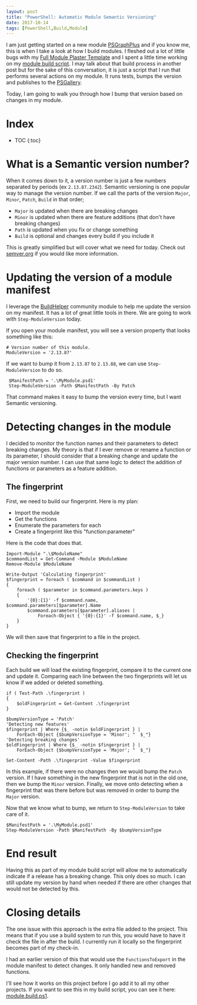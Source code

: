 ```yaml
---
layout: post
title: "PowerShell: Automatic Module Semantic Versioning"
date: 2017-10-14
tags: [PowerShell,Build,Module]
---
```


I am just getting started on a new module [PSGraphPlus](https://github.com/KevinMarquette/PSGraphPlus) and if you know me, this is when I take a look at how I build modules. I fleshed out a lot of little bugs with my [Full Module Plaster Template](https://github.com/KevinMarquette/PlasterTemplates) and I spent a little time working on my [module build script](https://github.com/KevinMarquette/PSGraphPlus/blob/master/module.build.ps1). I may talk about that build process in another post but for the sake of this conversation, it is just a script that I run that performs several actions on my module. It runs tests, bumps the version and publishes to the [PSGallery](https://www.powershellgallery.com/).

Today, I am going to walk you through how I bump that version based on changes in my module.

<!--more-->

# Index

* TOC
{:toc}

# What is a Semantic version number?

When it comes down to it, a version number is just a few numbers separated by periods (ex `2.13.87.2342`). Semantic versioning is one popular way to manage the version number. If we call the parts of the version `Major`, `Minor`, `Patch`, `Build` in that order;

* `Major` is updated when there are breaking changes
* `Minor` is updated when there are feature additions (that don't have breaking changes)
* `Path` is updated when you fix or change something
* `Build` is optional and changes every build if you include it

This is greatly simplified but will cover what we need for today. Check out [semver.org](http://semver.org/) if you would like more information.

# Updating the version of a module manifest

I leverage the [BuildHelper](https://github.com/RamblingCookieMonster/BuildHelpers) community module to help me update the version on my manifest. It has a lot of great little tools in there. We are going to work with `Step-ModuleVersion` today.

If you open your module manifest, you will see a version property that looks something like this:

    # Version number of this module.
    ModuleVersion = '2.13.87'

If we want to bump it from `2.13.87` to `2.13.88`, we can use `Step-ModuleVersion` to do so.

     $ManifestPath = '.\MyModule.psd1'
     Step-ModuleVersion -Path $ManifestPath -By Patch

That command makes it easy to bump the version every time, but I want Semantic versioning.

# Detecting changes in the module

I decided to monitor the function names and their parameters to detect breaking changes. My theory is that if I ever remove or rename a function or its parameter, I should consider that a breaking change and update the major version number. I can use that same logic to detect the addition of functions or parameters as a feature addition.

## The fingerprint

First, we need to build our fingerprint. Here is my plan:

* Import the module
* Get the functions
* Enumerate the parameters for each
* Create a fingerprint like this "function:parameter"

Here is the code that does that.

    Import-Module ".\$ModuleName"
    $commandList = Get-Command -Module $ModuleName
    Remove-Module $ModuleName

    Write-Output 'Calculating fingerprint'
    $fingerprint = foreach ( $command in $commandList )
    {
        foreach ( $parameter in $command.parameters.keys )
        {
            '{0}:{1}' -f $command.name, $command.parameters[$parameter].Name
            $command.parameters[$parameter].aliases | 
                Foreach-Object { '{0}:{1}' -f $command.name, $_}
        }
    }

We will then save that fingerprint to a file in the project.

## Checking the fingerprint

Each build we will load the existing fingerprint, compare it to the current one and update it. Comparing each line between the two fingerprints will let us know if we added or deleted something.

    if ( Test-Path .\fingerprint )
    {
        $oldFingerprint = Get-Content .\fingerprint
    }

    $bumpVersionType = 'Patch'
    'Detecting new features'
    $fingerprint | Where {$_ -notin $oldFingerprint } | 
        ForEach-Object {$bumpVersionType = 'Minor'; "  $_"}
    'Detecting breaking changes'
    $oldFingerprint | Where {$_ -notin $fingerprint } | 
        ForEach-Object {$bumpVersionType = 'Major'; "  $_"}

    Set-Content -Path .\fingerprint -Value $fingerprint

In this example, if there were no changes then we would bump the `Patch` version. If I have something in the new fingerprint that is not in the old one, then we bump the `Minor` version. Finally, we move onto detecting when a fingerprint that was there before but was removed in order to bump the `Major` version.

Now that we know what to bump, we return to `Step-ModuleVersion` to take care of it.

    $ManifestPath = '.\MyModule.psd1'
    Step-ModuleVersion -Path $ManifestPath -By $bumpVersionType

# End result

Having this as part of my module build script will allow me to automatically indicate if a release has a breaking change. This only does so much. I can still update my version by hand when needed if there are other changes that would not be detected by this.

# Closing details

The one issue with this approach is the extra file added to the project. This means that if you use a build system to run this, you would have to have it check the file in after the build. I currently run it locally so the fingerprint becomes part of my check-in.

I had an earlier version of this that would use the `FunctionsToExport` in the module manifest to detect changes. It only handled new and removed functions.

I'll see how it works on this project before I go add it to all my other projects. If you want to see this in my build script, you can see it here: [module.build.ps1](https://github.com/KevinMarquette/PSGraphPlus/blob/master/module.build.ps1).
